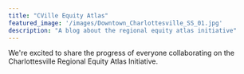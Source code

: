 ```yaml
---
title: "CVille Equity Atlas"
featured_image: '/images/Downtown_Charlottesville_SS_01.jpg'
description: "A blog about the regional equity atlas initiative"
---
```

We're excited to share the progress of everyone collaborating on the Charlottesville Regional Equity Atlas Initiative.
